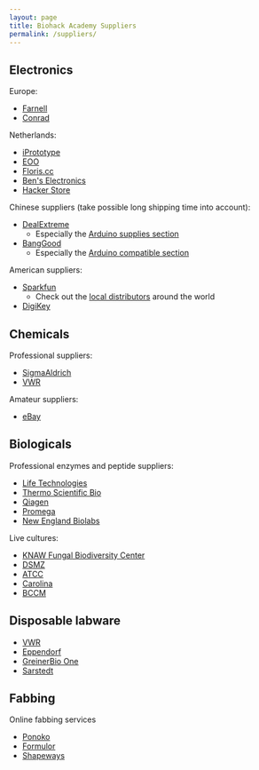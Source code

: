 ```yaml
---
layout: page
title: Biohack Academy Suppliers
permalink: /suppliers/
---
```


## Electronics

Europe:

* [Farnell](http://www.farnell.com)
* [Conrad](http://www.conrad.com)

Netherlands:

* [iPrototype](http://www.iprototype.nl)
* [EOO](http://www.eoo-bv.nl)
* [Floris.cc](http://www.floris.cc)
* [Ben's Electronics](https://benselectronics.nl)
* [Hacker Store](https://www.hackerstore.nl)

Chinese suppliers (take possible long shipping time into account):

* [DealExtreme](http://www.dx.com/)
  * Especially the [Arduino supplies section](http://www.dx.com/s/arduino?category=436)
* [BangGood](http://www.banggood.com/)
  * Especially the [Arduino compatible section](http://www.banggood.com/Wholesale-Arduino-Compatible-Kits-and-DIY-Kits-c-3091.html)

American suppliers:

* [Sparkfun](http://www.sparkfun.com)
  * Check out the [local distributors](https://www.sparkfun.com/distributors) around the world
* [DigiKey](http://www.digikey.com)

## Chemicals

Professional suppliers:

* [SigmaAldrich](http://www.sigmaaldrich.com)
* [VWR](http://www.vwr.com)

Amateur suppliers:

* [eBay](http://www.ebay.com)

## Biologicals

Professional enzymes and peptide suppliers:

* [Life Technologies](http://www.lifetechnologies.com)
* [Thermo Scientific Bio](http://www.thermscientificbio.com)
* [Qiagen](http://www.qiagen.com)
* [Promega](http://www.promega.com)
* [New England Biolabs](http://www.neb.com)

Live cultures:

* [KNAW Fungal Biodiversity Center](http://www.cbs.knaw.nl/)
* [DSMZ](http://www.dsmz.de)
* [ATCC](http://www.lgcstandards-atcc.org/)
* [Carolina](http://www.carolina.com/)
* [BCCM](http://bccm.belspo.be/)

## Disposable labware

* [VWR](http://www.vwr.com)
* [Eppendorf](http://www.eppendorf.com)
* [GreinerBio One](http://www.greinerbioone.com)
* [Sarstedt](http://www.sarstedt.com)

## Fabbing

Online fabbing services

* [Ponoko](http://www.ponoko.com)
* [Formulor](http://www.formulor.de)
* [Shapeways](http://www.shapeways.com)
